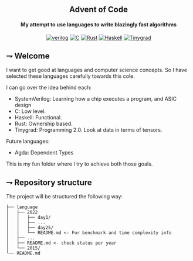 <div align="center">

## Advent of Code
#### My attempt to use languages to write blazingly fast algorithms

[![verilog](https://img.shields.io/badge/systemverilog-283272.svg?style=for-the-badge&logoColor=white&logo=ieee)](/verilog)
[![C](https://img.shields.io/badge/c-00599C.svg?style=for-the-badge&logoColor=white&logo=c)](/c)
[![Rust](https://img.shields.io/badge/Rust-f74c00.svg?style=for-the-badge&logoColor=white&logo=rust)](/rust)
[![Haskell](https://img.shields.io/badge/Haskell-5D4F85.svg?style=for-the-badge&logoColor=white&logo=haskell)](/haskell)
[![Tinygrad](https://img.shields.io/badge/Tinygrad-FFFFFF.svg?style=for-the-badge&logoColor=black&logo=tinygrad)](/tinygrad)

</div>

## ⇁  Welcome
I want to get good at languages and computer science concepts. So I have selected these languages carefully towards this cole.

I can go over the idea behind each:

* SystemVerilog: Learning how a chip executes a program, and ASIC design
* C: Low level.
* Haskell: Functional.
* Rust: Ownership based.
* Tinygrad: Programming 2.0. Look at data in terms of tensors.

Future languages:
* Agda: Dependent Types

This is my fun folder where I try to achieve both those goals.

## ⇁  Repository structure
The project will be structured the following way:
```
├── language
│   ├── 2022
│   │   ├── day1/
│   │   ├── ...
│   │   ├── day25/
│   │   └── README.md <- For benchmark and time complexity info
│   ├── ...
│   ├── README.md <- check status per year
│   └── 2015/
└── README.md

```
